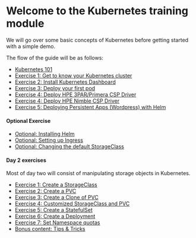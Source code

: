 # Welcome to the Kubernetes training module

We will go over some basic concepts of Kubernetes before getting started with a simple demo.

The flow of the guide will be as follows:

* [Kubernetes 101](kubernetes101.md)
* [Exercise 1: Get to know your Kubernetes cluster](get_to_know_cluster.md)
* [Exercise 2: Install Kubernetes Dashboard](dashboard.md)
* [Exercise 3: Deploy your first pod](deploy_first_pod.md)
* [Exercise 4: Deploy HPE 3PAR/Primera CSP Driver](3par_csp_driver_install.md)
* [Exercise 4: Deploy HPE Nimble CSP Driver](nimble_csp_driver_install.md)
* [Exercise 5: Deploying Persistent Apps (Wordpress) with Helm](deploy_app_helm.md)

#### Optional Exercise
* [Optional: Installing Helm](install_helm.md)
* [Optional: Setting up Ingress](optional_ingress.md)
* [Optional: Changing the default StorageClass](default_storageclass.md)

#### Day 2 exercises
Most of day two will consist of manipulating storage objects in Kubernetes.

* [Exercise 1: Create a StorageClass](create_a_storageclass.md)
* [Exercise 2: Create a PVC](create_a_pvc.md)
* [Exercise 3: Create a Clone of PVC](create_a_cloneofpvc.md)
* [Exercise 4: Customized StorageClass and PVC](customize_storageclass.md)
* [Exercise 5: Create a StatefulSet](create_a_statefulset.md)
* [Exercise 6: Create a Deployment](create_a_deployment.md)
* [Exercise 7: Set Namespace quotas](namespace_quotas.md)
* [Bonus content: Tips & Tricks](tips_and_tricks.md)
